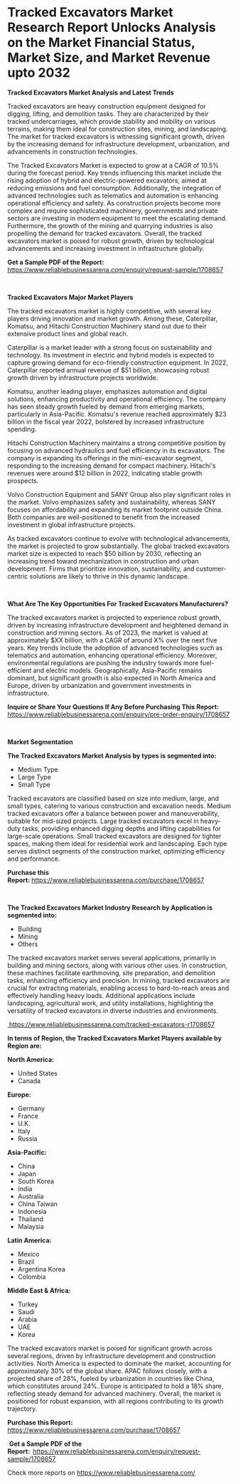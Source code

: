 <p><h1>Tracked Excavators Market Research Report Unlocks Analysis on the Market Financial Status, Market Size, and Market Revenue upto 2032</h1></p><p><strong>Tracked Excavators Market Analysis and Latest Trends</strong></p>
<p><p>Tracked excavators are heavy construction equipment designed for digging, lifting, and demolition tasks. They are characterized by their tracked undercarriages, which provide stability and mobility on various terrains, making them ideal for construction sites, mining, and landscaping. The market for tracked excavators is witnessing significant growth, driven by the increasing demand for infrastructure development, urbanization, and advancements in construction technologies.</p><p>The Tracked Excavators Market is expected to grow at a CAGR of 10.5% during the forecast period. Key trends influencing this market include the rising adoption of hybrid and electric-powered excavators, aimed at reducing emissions and fuel consumption. Additionally, the integration of advanced technologies such as telematics and automation is enhancing operational efficiency and safety. As construction projects become more complex and require sophisticated machinery, governments and private sectors are investing in modern equipment to meet the escalating demand. Furthermore, the growth of the mining and quarrying industries is also propelling the demand for tracked excavators. Overall, the tracked excavators market is poised for robust growth, driven by technological advancements and increasing investment in infrastructure globally.</p></p>
<p><strong>Get a Sample PDF of the Report:&nbsp;</strong> <a href="https://www.reliablebusinessarena.com/enquiry/request-sample/1708657?utm_campaign=3251&utm_medium=2&utm_source=Github&utm_content=ia&utm_term=10042025&utm_id=tracked-excavators">https://www.reliablebusinessarena.com/enquiry/request-sample/1708657</a></p>
<p>&nbsp;</p>
<p><strong>Tracked Excavators Major Market Players</strong></p>
<p><p>The tracked excavators market is highly competitive, with several key players driving innovation and market growth. Among these, Caterpillar, Komatsu, and Hitachi Construction Machinery stand out due to their extensive product lines and global reach.</p><p>Caterpillar is a market leader with a strong focus on sustainability and technology. Its investment in electric and hybrid models is expected to capture growing demand for eco-friendly construction equipment. In 2022, Caterpillar reported annual revenue of $51 billion, showcasing robust growth driven by infrastructure projects worldwide.</p><p>Komatsu, another leading player, emphasizes automation and digital solutions, enhancing productivity and operational efficiency. The company has seen steady growth fueled by demand from emerging markets, particularly in Asia-Pacific. Komatsu's revenue reached approximately $23 billion in the fiscal year 2022, bolstered by increased infrastructure spending.</p><p>Hitachi Construction Machinery maintains a strong competitive position by focusing on advanced hydraulics and fuel efficiency in its excavators. The company is expanding its offerings in the mini-excavator segment, responding to the increasing demand for compact machinery. Hitachi's revenues were around $12 billion in 2022, indicating stable growth prospects.</p><p>Volvo Construction Equipment and SANY Group also play significant roles in the market. Volvo emphasizes safety and sustainability, whereas SANY focuses on affordability and expanding its market footprint outside China. Both companies are well-positioned to benefit from the increased investment in global infrastructure projects.</p><p>As tracked excavators continue to evolve with technological advancements, the market is projected to grow substantially. The global tracked excavators market size is expected to reach $50 billion by 2030, reflecting an increasing trend toward mechanization in construction and urban development. Firms that prioritize innovation, sustainability, and customer-centric solutions are likely to thrive in this dynamic landscape.</p></p>
<p>&nbsp;</p>
<p><strong>What Are The Key Opportunities For Tracked Excavators Manufacturers?</strong></p>
<p><p>The tracked excavators market is projected to experience robust growth, driven by increasing infrastructure development and heightened demand in construction and mining sectors. As of 2023, the market is valued at approximately $XX billion, with a CAGR of around X% over the next five years. Key trends include the adoption of advanced technologies such as telematics and automation, enhancing operational efficiency. Moreover, environmental regulations are pushing the industry towards more fuel-efficient and electric models. Geographically, Asia-Pacific remains dominant, but significant growth is also expected in North America and Europe, driven by urbanization and government investments in infrastructure.</p></p>
<p><strong>Inquire or Share Your Questions If Any Before Purchasing This Report:</strong> <a href="https://www.reliablebusinessarena.com/enquiry/pre-order-enquiry/1708657?utm_campaign=3251&utm_medium=2&utm_source=Github&utm_content=ia&utm_term=10042025&utm_id=tracked-excavators">https://www.reliablebusinessarena.com/enquiry/pre-order-enquiry/1708657</a></p>
<p>&nbsp;</p>
<p><strong>Market Segmentation</strong></p>
<p><strong>The Tracked Excavators Market Analysis by types is segmented into:</strong></p>
<p><ul><li>Medium Type</li><li>Large Type</li><li>Small Type</li></ul></p>
<p><p>Tracked excavators are classified based on size into medium, large, and small types, catering to various construction and excavation needs. Medium tracked excavators offer a balance between power and maneuverability, suitable for mid-sized projects. Large tracked excavators excel in heavy-duty tasks, providing enhanced digging depths and lifting capabilities for large-scale operations. Small tracked excavators are designed for tighter spaces, making them ideal for residential work and landscaping. Each type serves distinct segments of the construction market, optimizing efficiency and performance.</p></p>
<p><strong>Purchase this Report:&nbsp;</strong><a href="https://www.reliablebusinessarena.com/purchase/1708657?utm_campaign=3251&utm_medium=2&utm_source=Github&utm_content=ia&utm_term=10042025&utm_id=tracked-excavators">https://www.reliablebusinessarena.com/purchase/1708657</a></p>
<p>&nbsp;</p>
<p><strong>The Tracked Excavators Market Industry Research by Application is segmented into:</strong></p>
<p><ul><li>Building</li><li>Mining</li><li>Others</li></ul></p>
<p><p>The tracked excavators market serves several applications, primarily in building and mining sectors, along with various other uses. In construction, these machines facilitate earthmoving, site preparation, and demolition tasks, enhancing efficiency and precision. In mining, tracked excavators are crucial for extracting materials, enabling access to hard-to-reach areas and effectively handling heavy loads. Additional applications include landscaping, agricultural work, and utility installations, highlighting the versatility of tracked excavators in diverse industries and environments.</p></p>
<p><a href="https://www.reliablebusinessarena.com/tracked-excavators-r1708657?utm_campaign=3251&utm_medium=2&utm_source=Github&utm_content=ia&utm_term=10042025&utm_id=tracked-excavators">&nbsp;https://www.reliablebusinessarena.com/tracked-excavators-r1708657</a></p>
<p><strong>In terms of Region, the Tracked Excavators Market Players available by Region are:</strong></p>
<p>
    <p> <strong> North America: </strong>
        <ul>
            <li>United States</li>
            <li>Canada</li>
        </ul>
        </p> 
    <p> <strong> Europe: </strong>
        <ul>
            <li>Germany</li>
            <li>France</li>
            <li>U.K.</li>
            <li>Italy</li>
            <li>Russia</li>
        </ul>
        </p> 
    <p> <strong> Asia-Pacific: </strong>
        <ul>
            <li>China</li>
            <li>Japan</li>
            <li>South Korea</li>
            <li>India</li>
            <li>Australia</li>
            <li>China Taiwan</li>
            <li>Indonesia</li>
            <li>Thailand</li>
            <li>Malaysia</li>
        </ul>
        </p> 
    <p> <strong> Latin America: </strong>
        <ul>
            <li>Mexico</li>
            <li>Brazil</li>
            <li>Argentina Korea</li>
            <li>Colombia</li>
        </ul>
        </p> 
    <p> <strong> Middle East & Africa: </strong>
        <ul>
            <li>Turkey</li>
            <li>Saudi</li>
            <li>Arabia</li>
            <li>UAE</li>
            <li>Korea</li>
        </ul>
    </p>
    </p>
<p><p>The tracked excavators market is poised for significant growth across several regions, driven by infrastructure development and construction activities. North America is expected to dominate the market, accounting for approximately 30% of the global share. APAC follows closely, with a projected share of 28%, fueled by urbanization in countries like China, which constitutes around 24%. Europe is anticipated to hold a 18% share, reflecting steady demand for advanced machinery. Overall, the market is positioned for robust expansion, with all regions contributing to its growth trajectory.</p></p>
<p><strong>Purchase this Report: </strong><a href="https://www.reliablebusinessarena.com/purchase/1708657?utm_campaign=3251&utm_medium=2&utm_source=Github&utm_content=ia&utm_term=10042025&utm_id=tracked-excavators">https://www.reliablebusinessarena.com/purchase/1708657</a></p>
<p>&nbsp;<strong>Get a Sample PDF of the Report:&nbsp;&nbsp;</strong><a href="https://www.reliablebusinessarena.com/enquiry/request-sample/1708657?utm_campaign=3251&utm_medium=2&utm_source=Github&utm_content=ia&utm_term=10042025&utm_id=tracked-excavators">https://www.reliablebusinessarena.com/enquiry/request-sample/1708657</a></p>
<p><strong></strong></p>
<p>Check more reports on <a href="https://www.reliablebusinessarena.com/?utm_campaign=3251&utm_medium=2&utm_source=Github&utm_content=ia&utm_term=10042025&utm_id=tracked-excavators">https://www.reliablebusinessarena.com/</a></p>